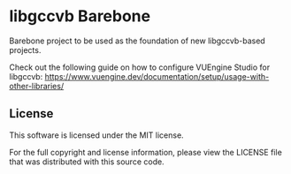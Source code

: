 # libgccvb Barebone

Barebone project to be used as the foundation of new libgccvb-based projects.

Check out the following guide on how to configure VUEngine Studio for libgccvb: https://www.vuengine.dev/documentation/setup/usage-with-other-libraries/

## License

This software is licensed under the MIT license.

For the full copyright and license information, please view the LICENSE file that was distributed with this source code.
